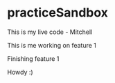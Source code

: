# practiceSandbox

This is my live code - Mitchell

This is me working on feature 1

Finishing feature 1

Howdy :)
